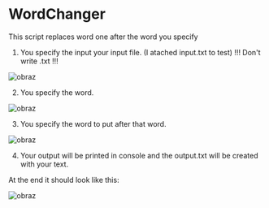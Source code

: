 # WordChanger
This script replaces word one after the word you specify

1. You specify the input your input file. (I atached input.txt to test) !!! Don't write .txt !!!

![obraz](https://user-images.githubusercontent.com/60445182/116047901-dd0d8500-a674-11eb-9eab-829a82fb131f.png)

2. You specify the word.
 
![obraz](https://user-images.githubusercontent.com/60445182/116051981-7ccd1200-a679-11eb-9afd-6a8de3df49f9.png)

3. You specify the word to put after that word.

![obraz](https://user-images.githubusercontent.com/60445182/116056986-a76d9980-a67e-11eb-8dac-ed2e99e629a3.png)

4. Your output will be printed in console and the output.txt will be created with your text.
  

At the end it should look like this:
  

![obraz](https://user-images.githubusercontent.com/60445182/116057036-b2282e80-a67e-11eb-9d8a-98de5724a056.png)
